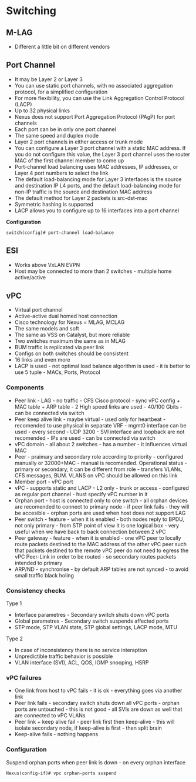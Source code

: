 # Switching

## M-LAG
- Different a little bit on different vendors

## Port Channel
- It may be Layer 2 or Layer 3
- You can use static port channels, with no associated aggregation protocol, for a simplified configuration
- For more flexibility, you can use the Link Aggregation Control Protocol (LACP)
- Up to 32 physical links
- Nexus does not support Port Aggregation Protocol (PAgP) for port channels
- Each port can be in only one port channel
- The same speed and duplex mode
- Layer 2 port channels in either access or trunk mode
- You can configure a Layer 3 port channel with a static MAC address. If you do not configure this value, the Layer 3 port channel uses the router MAC of the first channel member to come up
- Port-channel load balancing uses MAC addresses, IP addresses, or Layer 4 port numbers to select the link
- The default load-balancing mode for Layer 3 interfaces is the source and destination IP L4 ports, and the default load-balancing mode for non-IP traffic is the source and destination MAC address
- The default method for Layer 2 packets is src-dst-mac
- Symmetric hashing is supported
- LACP allows you to configure up to 16 interfaces into a port channel

**Configuration**
```
switch(config)# port-channel load-balance
```

## ESI
- Works above VxLAN EVPN
- Host may be connected to more than 2 switches - multiple home active/active

## vPC
- Virtual port channel
- Active-active dual homed host connection
- Cisco technology for Nexus = MLAG, MCLAG
- The same models and soft
- The same as VSS on Catalyst, but more reliable
- Two switches maximum the same as in MLAG
- BUM traffic is replicated via peer link
- Configs on both switches should be consistent
- 16 links and even more
- LACP is used - not optimal load balance algorithm is used - it is better to use 5 tuple - MACs, Ports, Protocol

### Components
- Peer link - LAG - no traffic - CFS Cisco protocol - sync vPC config + MAC table + ARP table - 2 High speed links are used - 40/100 Gbits - can be connected via switch
- Peer keep alive link - maybe virtual - used only for heartbeat - recomended to use physical in separate VRF - mgmt0 interface can be used - every second - UDP 3200 - SVI interface and loopback are not recomended - IPs are used - can be connected via switch
- vPC domain - all about 2 switches - has a number - it influences virtual MAC
- Peer - praimary and secondary role according to priority - configured manually or 32000+MAC - manual is recomended. Operational status - primary or secondary, it can be different from role - transfers VLANs, CFS messages, BUM. VLANS on vPC should be allowed on this link
- Member port - vPC port
- vPC - supports static and LACP - L2 only - trunk or access - configured as regular port channel - hust specify vPC number in it
- Orphan port - host is connected only to one switch - all orphan devices are recomended to connect to primary node - if peer link fails - they will be accesible - orphan ports are used when host does not support LAG
- Peer switch - feature - when it is enabled - both nodes reply to BPDU, not only primary - from STP point of view it is one logical box - very useful when we have back to back connection between 2 vPC
- Peer gateway - feature - when it is enabled  - one vPC peer to locally route packets destined to the MAC address of the other vPC peer such that packets destined to the remote vPC peer do not need to egress the vPC Peer-Link in order to be routed - so secondary routes packets intended to primary
- ARP/ND - synchronise - by default ARP tables are not synced - to avoid small traffic black holing

### Consistency checks
Type 1
- Interface parametres - Secondary switch shuts down vPC ports
- Global parametres - Secondary switch suspends affected ports
- STP mode, STP VLAN state, STP global settings, LACP mode, MTU

Type 2
- In case of inconsistency there is no service interaption
- Unpredictible traffic behavior is possible
- VLAN interface (SVI), ACL, QOS, IGMP snooping, HSRP

### vPC failures
- One link from host to vPC fails - it is ok - everything goes via another link
- Peer link fails - secondary switch shuts down all vPC ports - orphan ports are untouched - this is not good - all SVIs are down as well that are connected to vPC VLANs
- Peer link + keep alive fail - peer link first then keep-alive - this will isolate secondary node, if keep-alive is first - then split brain
- Keep-alive fails - nothing happens

### Configuration
Suspend orphan ports when peer link is down - on every orphan interface
```
Nexus(config-if)# vpc orphan-ports suspend
```
